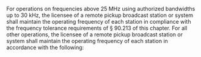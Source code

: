 For operations on frequencies above 25 MHz using authorized bandwidths up to 30 kHz, the licensee of a remote pickup broadcast station or system shall maintain the operating frequency of each station in compliance with the frequency tolerance requirements of § 90.213 of this chapter. For all other operations, the licensee of a remote pickup broadcast station or system shall maintain the operating frequency of each station in accordance with the following:

